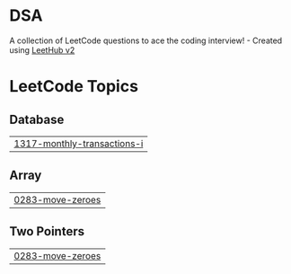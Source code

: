 # DSA
A collection of LeetCode questions to ace the coding interview! - Created using [LeetHub v2](https://github.com/arunbhardwaj/LeetHub-2.0)

<!---LeetCode Topics Start-->
# LeetCode Topics
## Database
|  |
| ------- |
| [1317-monthly-transactions-i](https://github.com/makadiyavatsall/DSA/tree/master/1317-monthly-transactions-i) |
## Array
|  |
| ------- |
| [0283-move-zeroes](https://github.com/makadiyavatsall/DSA/tree/master/0283-move-zeroes) |
## Two Pointers
|  |
| ------- |
| [0283-move-zeroes](https://github.com/makadiyavatsall/DSA/tree/master/0283-move-zeroes) |
<!---LeetCode Topics End-->